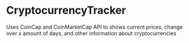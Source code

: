 # CryptocurrencyTracker
Uses CoinCap and CoinMarketCap API to shows current prices, change over x amount of days, and other information about cryptocurrencies
